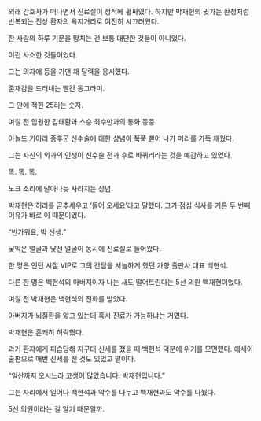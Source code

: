 외래 간호사가 떠나면서 진료실이 정적에 휩싸였다. 하지만 박재현의 귓가는 환청처럼 반복되는 진상 환자의 욕지거리로 여전히 시끄러웠다.

한 사람의 하루 기분을 망치는 건 보통 대단한 것들이 아니었다.

이런 사소한 것들이었다.

그는 의자에 등을 기댄 채 달력을 응시했다.

존재감을 드러내는 빨간 동그라미.

그 안에 적힌 25라는 숫자.

며칠 전 입원한 김태환과 스승 최수만과의 통화 등등.

아놀드 키아리 증후군 신수술에 대한 상념이 쭉쭉 뻗어 나가 머리를 가득 채웠다.

그는 자신의 외과의 인생이 신수술 전과 후로 바뀌리라는 것을 예감하고 있었다.

똑. 똑. 똑.

노크 소리에 달아나듯 사라지는 상념.

박재현은 허리를 곧추세우고 ‘들어 오세요’라고 말했다. 그가 점심 식사를 거른 두 번째 이유가 바로 이 때문이었다.

“반가워요, 박 선생.”

낯익은 얼굴과 낯선 얼굴이 동시에 진료실로 들어왔다.

한 명은 인턴 시절 VIP로 그의 간담을 서늘하게 했던 가향 출판사 대표 백현석.

다른 한 명은 백현석의 아버지이자 나는 새도 떨어트린다는 5선 의원 백재현이었다.

며칠 전 박재현은 백현석의 전화를 받았다.

아버지가 뇌질환을 앓고 있는데 혹시 진료가 가능하냐는 거였다.

박재현은 흔쾌히 허락했다.

과거 환자에게 피습당해 지구대 신세를 졌을 때 백현석 덕분에 위기를 모면했다. 에세이 출판으로 매번 신세를 진 것도 있었고 말이다.

“일산까지 오시느라 고생이 많았습니다. 박재현입니다.”

그는 자리에서 일어나 백현석과 악수를 나누고 백재현과도 악수를 나눴다.

5선 의원이라는 걸 알기 때문일까.